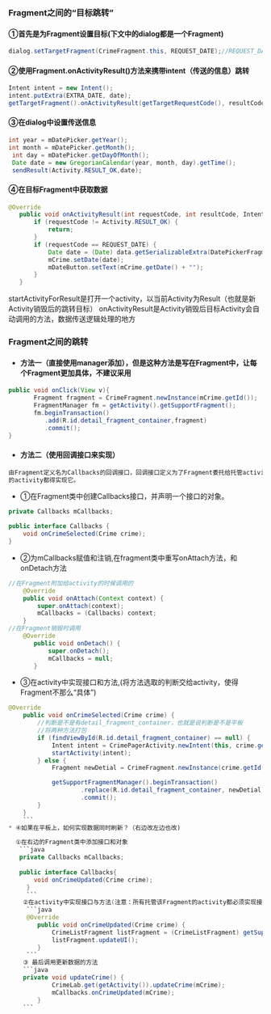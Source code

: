 ### Fragment之间的“目标跳转”

 #### ①首先是为Fragment设置目标(下文中的dialog都是一个Fragment)

 ```java
dialog.setTargetFragment(CrimeFragment.this, REQUEST_DATE);//REQUEST_DATE是用来作为信息标识的“代号”
 ```

 #### ②使用Fragment.onActivityResult()方法来携带intent（传送的信息）跳转

 ```java
 Intent intent = new Intent();
 intent.putExtra(EXTRA_DATE, date);
 getTargetFragment().onActivityResult(getTargetRequestCode(), resultCode, intent);
 ```

 #### ③在dialog中设置传送信息
 ```java
 int year = mDatePicker.getYear();
 int month = mDatePicker.getMonth();
  int day = mDatePicker.getDayOfMonth();
  Date date = new GregorianCalendar(year, month, day).getTime();
  sendResult(Activity.RESULT_OK,date);
 ```

 #### ④在目标Fragment中获取数据

 ```java
 @Override
    public void onActivityResult(int requestCode, int resultCode, Intent data) {
        if (requestCode != Activity.RESULT_OK) {
            return;
        }
        if (requestCode == REQUEST_DATE) {
            Date date = (Date) data.getSerializableExtra(DatePickerFragment.EXTRA_DATE);
            mCrime.setDate(date);
            mDateButton.setText(mCrime.getDate() + "");
        }
    }
```
startActivityForResult是打开一个activity，以当前Activity为Result（也就是新Activity销毁后的跳转目标）
onActivityResult是Activity销毁后目标Activity会自动调用的方法，数据传送逻辑处理的地方

### Fragment之间的跳转

* #### 方法一（直接使用manager添加），但是这种方法是写在Fragment中，让每个Fragment更加具体，不建议采用

```java
public void onClick(View v){
       Fragment fragment = CrimeFragment.newInstance(mCrime.getId());
       FragmentManager fm = getActivity().getSupportFragment();
       fm.beginTransaction()
          .add(R.id.detail_fragment_container,fragment)
          .commit();
}
```
* #### 方法二（使用回调接口来实现）

```txt
由Fragment定义名为Callbacks的回调接口，回调接口定义为了Fragment委托给托管activity处理的工作任务，任何打算托管目标Fragment
的activity都得实现它。
```

* ①在Fragment类中创建Callbacks接口，并声明一个接口的对象。

```java
private Callbacks mCallbacks;

public interface Callbacks {
    void onCrimeSelected(Crime crime);
}
```
* ②为mCallbacks赋值和注销,在fragment类中重写onAttach方法，和onDetach方法

```java
//在Fragment附加给activity的时候调用的
    @Override
    public void onAttach(Context context) {
        super.onAttach(context);
        mCallbacks = (Callbacks) context;
    }
//在Fragment销毁时调用
    @Override
       public void onDetach() {
           super.onDetach();
           mCallbacks = null;
       }
```

* ③在activity中实现接口和方法,(将方法选取的判断交给activity，使得Fragment不那么“具体”)

```java
@Override
    public void onCrimeSelected(Crime crime) {
        //判断是不是有detail_fragment_container，也就是说判断是不是平板
        //将两种方法打包
        if (findViewById(R.id.detail_fragment_container) == null) {
            Intent intent = CrimePagerActivity.newIntent(this, crime.getId());
            startActivity(intent);
        } else {
            Fragment newDetial = CrimeFragment.newInstance(crime.getId());

            getSupportFragmentManager().beginTransaction()
                    .replace(R.id.detail_fragment_container, newDetial)
                    .commit();
        }
    }
    ```
* ④如果在平板上，如何实现数据同时刷新？（右边改左边也改)

  ①在右边的Fragment类中添加接口和对象
   ```java
   private Callbacks mCallbacks;
      
   public interface Callbacks{
       void onCrimeUpdated(Crime crime);
     }
     ```
    ②在activity中实现接口与方法(注意：所有托管该Fragment的activity都必须实现接口，如果方法已经实现了，那么就实现一个空方法就行)
     ```java
     @Override
        public void onCrimeUpdated(Crime crime) {
            CrimeListFragment listFragment = (CrimeListFragment) getSupportFragmentManager().findFragmentById(R.id.fragment_container);
            listFragment.updateUI();
        }
     ```
    ③ 最后调用更新数据的方法
    ```java
    private void updateCrime() {
            CrimeLab.get(getActivity()).updateCrime(mCrime);
            mCallbacks.onCrimeUpdated(mCrime);
        }
    ```
